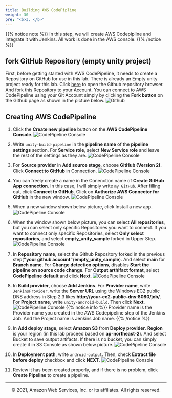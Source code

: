 ```yaml
---
title: Building AWS CodePipline 
weight: 30
pre: "<b>3. </b>"
---
```


{{% notice note %}}
In this step, we will create AWS Codepipline and integrate it with Jenkins. All work is done in the AWS console.
{{% /notice %}}

## fork GitHub Repository (empty unity project)
First, before getting started with AWS CodePipeline, it needs to create a Repository on GitHub for use in this lab. There is already an Empty unity project ready for this lab. Click [here](https://github.com/seongwank/empty_unity_sample) to open the Github repository browser. And fork this Repository to your Account. You can connect to AWS CodePipeline using your Git Account simply by clicking the **Fork button** on the Github page as shown in the picture below.
![Github](/images/codepipeline/githubfork.png)



## Creating AWS CodePipeline

1. Click the **Create new pipeline** button on the **AWS CodePipeline Console**.
![CodePipeline Console](/images/codepipeline/pipelineconsole.png)

2. Write `unity-build-pipeline` in the **pipeline name** of the **pipeline settings** section. For **Service role**, select **New Service role** and leave the rest of the settings as they are.
![CodePipeline Console](/images/codepipeline/codepipelinesetting.png)

3. For **Source provider** in **Add source stage**, choose **GitHub (Version 2)**. Click **Connect to GitHub** in Connection.
![CodePipeline Console](/images/codepipeline/connectgithub.png)

4. You can freely create a name in the Conenction name of **Create GitHub App connection**. In this case, I will simply write `my GitHub`. After filling out, click **Connect to GitHub**. Click on **Authorize AWS Connector for GitHub** in the new window.
![CodePipeline Console](/images/codepipeline/mygithub.png)

5. When a new window shown below picture, click Install a new app.
![CodePipeline Console](/images/codepipeline/githubinstallnew.png)

6. When the window shown below picture, you can select **All repositories**, but you can select only specific Repositories you want to connect. If you want to connect only specific Repositories, select **Only select repositories**, and select **empty_unity_sample** forked in Upper Step.
![CodePipeline Console](/images/codepipeline/selectrepo.png)

7. In **Repository name**, select the Github Repository forked in the previous step(**"your github account"/empty_unity_sample**). And select **main** for **Branch name**. For **Change detection options**, disables **Start the pipeline on source code change**. For **Output arthifact format**, select **CodePipeline default** and click **Next**.
![CodePipeline Console](/images/codepipeline/setrepo.png)

8. In **Build provider**, choose **Add Jenkins**. For **Provider name**, write `JenkinsProvider`. write the **Server URL** using the Windows EC2 public DNS address in Step 2.3 likes **http://your-ec2-public-dns:8080/job/**. For **Project name**, write `unity-android-build`. Then click **Next**.
![CodePipeline Console](/images/codepipeline/buildstage.png)
{{% notice info %}}
Provider name is the Provider name you created in the AWS Codepipeline step of the Jenkins Job.
And the Project name is Jenkins Job name.
{{% /notice %}}

9. In **Add deploy stage**, select **Amazon S3** from **Deploy provider**. **Region** is your region (in this lab proceed based on **ap-northeast-2**). And select Bucket to save output artifacts. If there is no bucket, you can simply create it in S3 Console as shown below picture.
![CodePipeline Console](/images/codepipeline/createbucket.png)

10. In **Deployment path**, write `android-output`. Then, check **Extract file before deploy** checkbox and click **NEXT**.
![CodePipeline Console](/images/codepipeline/deploystage.png)

11. Review it has been created properly, and if there is no problem, click **Create Pipeline** to create a pipeline.

---
<p align="center">
© 2021, Amazon Web Services, Inc. or its affiliates. All rights reserved.
</p>